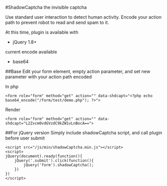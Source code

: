 #ShadowCaptcha the invisible captcha

Use standard user interaction to detect human activity. Encode your action path to prevent robot to read and send spam to it.

At this time, plugin is available with
- jQuery 1.8+

current encode available
- base64

##Base 
Edit your form element, empty action parameter, and set new parameter with your action path encoded

In php

	<form role="form" method="get" action="" data-shdcapt="<?php echo base64_encode("/form/test/demo.php"); ?>">

Render

	<form role="form" method="get" action="" data-shdcapt="L2Zvcm0vdGVzdC9kZW1vLnBocA==">

##For jQuery version
Simply include shadowCaptcha script, and call plugin before user submit

	<script src="/js/min/shadowCaptcha.min.js"></script>
	<script>
	jQuery(document).ready(function(){
		jQuery('.submit').click(function(){
			jQuery('form').shadowCaptcha();
		})
	})
	</script>